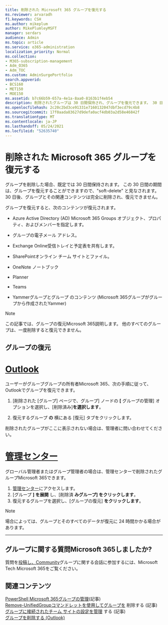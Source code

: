 ```yaml
---
title: 削除された Microsoft 365 グループを復元する
ms.reviewer: arvaradh
f1.keywords: CSH
ms.author: mikeplum
author: MikePlumleyMSFT
manager: serdars
audience: Admin
ms.topic: article
ms.service: o365-administration
localization_priority: Normal
ms.collection:
- M365-subscription-management
- Adm_O365
- Adm_TOC
ms.custom: AdminSurgePortfolio
search.appverid:
- BCS160
- MET150
- MOE150
ms.assetid: b7c66b59-657a-4e1a-8aa0-8163b1f4eb54
description: 削除されたグループは 30 日間保持され、グループを復元できます。 30 日後、グループとそのコンテンツは完全に削除されます。
ms.openlocfilehash: 2c20c2bd3ce91331e7160132047dbf3ecd79c4b8
ms.sourcegitcommit: 17f0aada83627d9defa0acf4db03a2d58e46842f
ms.translationtype: MT
ms.contentlocale: ja-JP
ms.lasthandoff: 05/24/2021
ms.locfileid: "52635740"
---
```

# <a name="restore-a-deleted-microsoft-365-group"></a>削除された Microsoft 365 グループを復元する

グループを削除した場合、既定では 30 日間保持されます。 この 30 日間の期間は、グループを復元することができますので、"soft-delete" と見なされます。 30 日後、グループとその関連コンテンツは完全に削除され、復元できません。

グループを復元すると、次のコンテンツが復元されます。
  
- Azure Active Directory (AD) Microsoft 365 Groups オブジェクト、プロパティ、およびメンバーを指定します。
    
- グループの電子メール アドレス。
    
- Exchange Online受信トレイと予定表を共有します。
    
- SharePointオンライン チーム サイトとファイル。
    
- OneNote ノートブック
    
- Planner
    
- Teams

- Yammerグループとグループ のコンテンツ (Microsoft 365グループがグループから作成されたYammer)

> [!NOTE]
> この記事では、グループの復元Microsoft 365説明します。 他のすべてのグループは、一度削除すると復元できません。

## <a name="restore-a-group"></a>グループの復元

# <a name="outlook"></a>[Outlook](#tab/outlook)

ユーザーがグループグループの所有者Microsoft 365、次の手順に従って、Outlookでグループを復元できます。

1. [削除された [グループ] ページで、[](https://outlook.office.com/people/group/deleted)グループ] ノードの **[** グループの管理] オプションを選択し、[削除済み]**を選択します**。

2. 復元するグループ **の** 横にある [復元] タブをクリックします。

削除されたグループがここに表示されない場合は、管理者に問い合わせてください。

# <a name="admin-center"></a>[管理センター](#tab/admin-center)

グローバル管理者またはグループ管理者の場合は、管理センターで削除されたグループMicrosoft 365できます。

1. [管理センター](https://admin.microsoft.com)にアクセスします。
2. [グループ **] を展開** し、[削除済 **みグループ] をクリックします**。
3. 復元するグループを選択し、[グループの復元] **をクリックします**。

> [!NOTE]
> 場合によっては、グループとそのすべてのデータが復元に 24 時間かかる場合があります。 

---

## <a name="got-questions-about-microsoft-365-groups"></a>グループに関する質問Microsoft 365しましたか?

質問を[投稿し、Community](https://techcommunity.microsoft.com/t5/Office-365-Groups/ct-p/Office365Groups)グループに関する会話に参加するには、Microsoft Tech Microsoft 365をご覧ください。 
  
## <a name="related-content"></a>関連コンテンツ

[PowerShell Microsoft 365グループの管理](../../enterprise/manage-microsoft-365-groups-with-powershell.md)(記事)\
[Remove-UnifiedGroupコマンドレットを使用してグループを](/powershell/module/exchange/remove-unifiedgroup) 削除する (記事)\
[グループに接続されたチーム サイトの設定を管理](https://support.microsoft.com/office/8376034d-d0c7-446e-9178-6ab51c58df42) する (記事)\
[グループを削除する (Outlook)](https://support.microsoft.com/office/ca7f5a9e-ae4f-4cbe-a4bc-89c469d1726f)